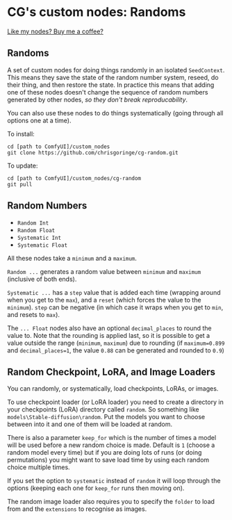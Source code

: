 # CG's custom nodes: Randoms

[Like my nodes? Buy me a coffee?](https://www.buymeacoffee.com/chrisgoringe)

## Randoms

A set of custom nodes for doing things randomly in an isolated `SeedContext`. This means they save the state of the random number system, reseed, do their thing, and then restore the state. In practice this means that adding one of these nodes doesn't change the sequence of random numbers generated by other nodes, *so they don't break reproducability*.

You can also use these nodes to do things systematically (going through all options one at a time).

To install:
```
cd [path to ComfyUI]/custom_nodes
git clone https://github.com/chrisgoringe/cg-random.git
```

To update:
```
cd [path to ComfyUI]/custom_nodes/cg-random
git pull
```

## Random Numbers

- `Random Int`
- `Random Float` 
- `Systematic Int`
- `Systematic Float`

All these nodes take a `minimum` and a `maximum`. 

`Random ...` generates a random value between `minimum` and `maximum` (inclusive of both ends). 

`Systematic ...` has a `step` value that is added each time (wrapping around when you get to the `max`), and a `reset` (which forces the value to the `minimum`). `step` can be negative (in which case it wraps when you get to `min`, and resets to `max`).

The `... Float` nodes also have an optional `decimal_places` to round the value to. Note that the rounding is applied last, so it is possible to get a value outside the range (`minimum`, `maximum`) due to rounding (if `maximum=0.899` and `decimal_places=1`, the value `0.88` can be generated and rounded to `0.9`)

## Random Checkpoint, LoRA, and Image Loaders

You can randomly, or systematically, load checkpoints, LoRAs, or images.

To use checkpoint loader (or LoRA loader) you need to create a directory in your checkpoints (LoRA) directory called `random`. So something like `models\Stable-diffusion\random`. Put the models you want to choose between into it and one of them will be loaded at random.

There is also a parameter `keep_for` which is the number of times a model will be used before a new random choice is made. Default is `1` (choose a random model every time) but if you are doing lots of runs (or doing permutations) you might want to save load time by using each random choice multiple times.

If you set the option to `systematic` instead of `random` it will loop through the options (keeping each one for `keep_for` runs then moving on). 

The random image loader also requires you to specify the `folder` to load from and the `extensions` to recognise as images.


